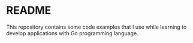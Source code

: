 # README

This repository contains some code examples that I use while learning to develop applications with Go programming language.
